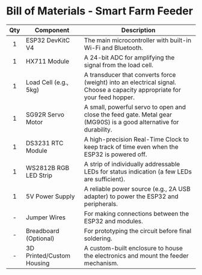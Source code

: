 # Bill of Materials - Smart Farm Feeder

| Qty | Component                 | Description                                                                              |
| :-: | ------------------------- | ---------------------------------------------------------------------------------------- |
|  1  | ESP32 DevKitC V4          | The main microcontroller with built-in Wi-Fi and Bluetooth.                               |
|  1  | HX711 Module              | A 24-bit ADC for amplifying the signal from the load cell.                               |
|  1  | Load Cell (e.g., 5kg)     | A transducer that converts force (weight) into an electrical signal. Choose a capacity appropriate for your feed hopper. |
|  1  | SG92R Servo Motor         | A small, powerful servo to open and close the feed gate. Metal gear (MG90S) is a good alternative for durability. |
|  1  | DS3231 RTC Module         | A high-precision Real-Time Clock to keep track of time even when the ESP32 is powered off. |
|  1  | WS2812B RGB LED Strip     | A strip of individually addressable LEDs for status indication (a few LEDs are sufficient).|
|  1  | 5V Power Supply           | A reliable power source (e.g., 2A USB adapter) to power the ESP32 and peripherals.       |
|  -  | Jumper Wires              | For making connections between the ESP32 and modules.                                    |
|  -  | Breadboard (Optional)     | For prototyping the circuit before final soldering.                                      |
|  -  | 3D Printed/Custom Housing | A custom-built enclosure to house the electronics and mount the feeder mechanism.        |
